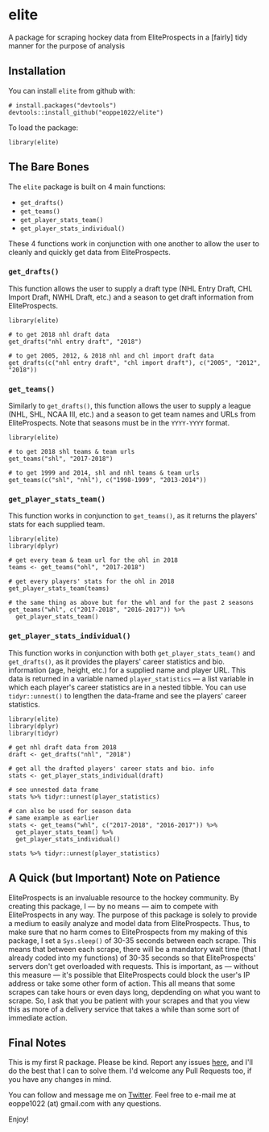 # elite
A package for scraping hockey data from EliteProspects in a [fairly] tidy manner for the purpose of analysis

## Installation
You can install `elite` from github with:
````
# install.packages("devtools")
devtools::install_github("eoppe1022/elite")
````

To load the package:
````
library(elite)
````

## The Bare Bones
The `elite` package is built on 4 main functions:
- `get_drafts()`
- `get_teams()`
- `get_player_stats_team()`
- `get_player_stats_individual()`

These 4 functions work in conjunction with one another to allow the user to cleanly and quickly get data from EliteProspects.

### `get_drafts()`
This function allows the user to supply a draft type (NHL Entry Draft, CHL Import Draft, NWHL Draft, etc.) and a season to get draft information from EliteProspects.

````
library(elite)

# to get 2018 nhl draft data
get_drafts("nhl entry draft", "2018")

# to get 2005, 2012, & 2018 nhl and chl import draft data
get_drafts(c("nhl entry draft", "chl import draft"), c("2005", "2012", "2018"))
````

### `get_teams()`
Similarly to `get_drafts()`, this function allows the user to supply a league (NHL, SHL, NCAA III, etc.) and a season to get team names and URLs from EliteProspects. Note that seasons must be in the `YYYY-YYYY` format.

````
library(elite)

# to get 2018 shl teams & team urls
get_teams("shl", "2017-2018")

# to get 1999 and 2014, shl and nhl teams & team urls
get_teams(c("shl", "nhl"), c("1998-1999", "2013-2014"))
````

### `get_player_stats_team()`
This function works in conjunction to `get_teams()`, as it returns the players' stats for each supplied team.

````
library(elite)
library(dplyr)

# get every team & team url for the ohl in 2018
teams <- get_teams("ohl", "2017-2018")

# get every players' stats for the ohl in 2018
get_player_stats_team(teams)

# the same thing as above but for the whl and for the past 2 seasons
get_teams("whl", c("2017-2018", "2016-2017")) %>%
  get_player_stats_team()
````

### `get_player_stats_individual()`
This function works in conjunction with both `get_player_stats_team()` and `get_drafts()`, as it provides the players' career statistics and bio. information (age, height, etc.) for a supplied name and player URL. This data is returned in a variable named `player_statistics` &mdash; a list variable in which each player's career statistics are in a nested tibble. You can use `tidyr::unnest()` to lengthen the data-frame and see the players' career statistics. 

````
library(elite)
library(dplyr)
library(tidyr)

# get nhl draft data from 2018
draft <- get_drafts("nhl", "2018")

# get all the drafted players' career stats and bio. info
stats <- get_player_stats_individual(draft)

# see unnested data frame
stats %>% tidyr::unnest(player_statistics)

# can also be used for season data
# same example as earlier
stats <- get_teams("whl", c("2017-2018", "2016-2017")) %>%
  get_player_stats_team() %>%
  get_player_stats_individual()
  
stats %>% tidyr::unnest(player_statistics)
````

## A Quick (but Important) Note on Patience
EliteProspects is an invaluable resource to the hockey community. By creating this package, I &mdash; by no means &mdash; aim to compete with EliteProspects in any way. The purpose of this package is solely to provide a medium to easily analyze and model data from EliteProspects. Thus, to make sure that no harm comes to EliteProspects from my making of this package, I set a `Sys.sleep()` of 30-35 seconds between each scrape. This means that between each scrape, there will be a mandatory wait time (that I already coded into my functions) of 30-35 seconds so that EliteProspects' servers don't get overloaded with requests. This is important, as &mdash; without this measure &mdash; it's possible that EliteProspects could block the user's IP address or take some other form of action. This all means that some scrapes can take hours or even days long, depdending on what you want to scrape. So, I ask that you be patient with your scrapes and that you view this as more of a delivery service that takes a while than some sort of immediate action.

## Final Notes
This is my first R package. Please be kind. Report any issues [here](https://github.com/eoppe1022/elite/issues), and I'll do the best that I can to solve them. I'd welcome any Pull Requests too, if you have any changes in mind.

You can follow and message me on [Twitter](http://www.twitter.com/OppenheimerEvan). Feel free to e-mail me at eoppe1022 (at) gmail.com with any questions.

Enjoy!

